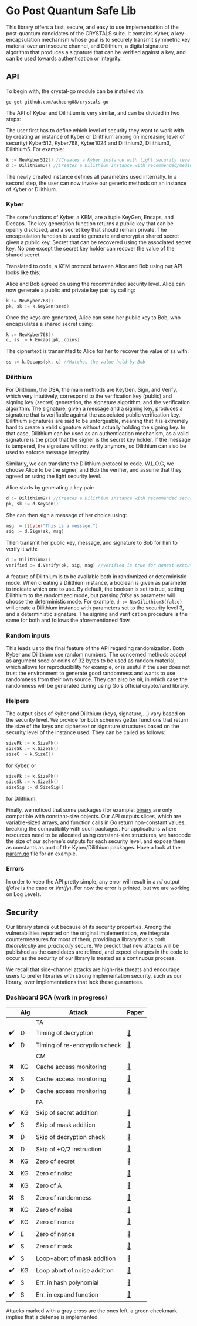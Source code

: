 # Go Post Quantum Safe Lib

This library offers a fast, secure, and easy to use implementation of the post-quantum candidates of the CRYSTALS suite.
It contains Kyber, a key-encapsulation mechanism whose goal is to securely transmit symmetric key material over an insecure channel, and Dilithium, a digital signature algorithm that produces a signature that can be verified against a key, and can be used towards authentication or integrity. 

## API

To begin with, the crystal-go module can be installed via:
```shell
go get github.com/acheong08/crystals-go
```

The API of Kyber and Dilihtium is very similar, and can be divided in two steps:

The user first has to define which level of security they want to work with by creating an instance of Kyber or Dilithium among (in increasing level of security) Kyber512, Kyber768, Kyber1024 and Dilithium2, Dilithium3, Dilithium5. For example:

```go
k := NewKyber512() //Creates a Kyber instance with light security level 
d := Dilithium3() //Creates a Dilithium instance with recommended/medium security level
```

The newly created instance defines all parameters used internally. In a second step, the user can now invoke our generic methods on an instance of Kyber or Dilithium. 

### Kyber
The core functions of Kyber, a KEM, are a tuple KeyGen, Encaps, and Decaps. The key generation function returns a public key that can be openly disclosed, and a secret key that should remain private. The encapsulation function is used to generate and encrypt a shared secret given a public key. Secret that can be recovered using the associated secret key. No one except the secret key holder can recover the value of the shared secret.

Translated to code, a KEM protocol between Alice and Bob using our API looks like this:

Alice and Bob agreed on using the recommended security level. Alice can now generate a public and private key pair by calling:
```go
k := NewKyber768()
pk, sk := k.KeyGen(seed)
```
Once the keys are generated, Alice can send her public key to Bob, who encapsulates a shared secret using:
```go
k := NewKyber768()
c, ss := k.Encaps(pk, coins)
```
The ciphertext is transmitted to Alice for her to recover the value of ss with:
```go
ss := k.Decaps(sk, c) //Matches the value held by Bob
```

### Dilithium

For Dilithium, the DSA, the main methods are KeyGen, Sign, and Verify, which very intuitively, correspond to the verification key (public) and signing key (secret) generation, the signature algorithm, and the verification algorithm. The signature, given a message and a signing key, produces a signature that is verifiable against the associated public verification key. Dilithium signatures are said to be unforgeable, meaning that it is extremely hard to create a valid signature without actually holding the signing key. In that case, Dilithium can be used as an authentication mechanism, as a valid signature is the proof that the signer is the secret key holder. If the message is tampered, the signature will not verify anymore, so Dilithium can also be used to enforce message integrity.

Similarly, we can translate the Dilithium protocol to code. W.L.O.G, we choose Alice to be the signer, and Bob the verifier, and assume that they agreed on using the light security level.

Alice starts by generating a key pair:
```go
d := Dilithium2() //Creates a Dilithium instance with recommended security level
pk, sk := d.KeyGen()
```
She can then sign a message of her choice using:
```go
msg := []byte("This is a message.")
sig := d.Sign(sk, msg)
```
Then transmit her public key, message, and signature to Bob for him to verify it with:
```go
d := Dilithium2()
verified := d.Verify(pk, sig, msg) //verified is true for honest executions
```

A feature of Dilithium is to be available both in randomized or deterministic mode. When creating a Dilithium instance, a boolean is given as parameter to indicate which one to use. By default, the boolean is set to true, setting Dilithium to the randomized mode, but passing *false* as parameter will choose the deterministic mode.
For example, `d := NewDilithium3(false)` will create a Dilithium instance with parameters set to the security level 3, and a deterministic signature.
The signing and verification procedure is the same for both and follows the aforementioned flow.

### Random inputs

This leads us to the final feature of the API regarding randomization. Both Kyber and Dilithium use random numbers. The concerned methods accept as argument seed or coins of 32 bytes to be used as random material, which allows for reproducibility for example, or is useful if the user does not trust the environment to generate good randomness and wants to use randomness from their own source.
They can also be *nil*, in which case the randomness will be generated during using Go's official crypto/rand library.

### Helpers

The output sizes of Kyber and Dilithium (keys, signature,...) vary based on the security level.
We provide for both schemes getter functions that return the size of the keys and ciphertext or signature structures based on the security level of the instance used.
They can be called as follows:

```go
sizePk := k.SizePk()
sizeSk := k.SizeSk()
sizeC := k.SizeC()
```
for Kyber, or 
```go
sizePk := k.SizePk()
sizeSk := k.SizeSk()
sizeSig := d.SizeSig()
```
for Dilithium.

Finally, we noticed that some packages (for example: [binary](https://golang.org/pkg/encoding/binary/) are only compatible with constant-size objects.
Our API outputs slices, which are variable-sized arrays, and function calls in Go return non-constant values, breaking the compatibility with such packages.
For applications where resources need to be allocated using constant-size structures, we hardcode the size of our scheme's outputs for each security level, and expose them as constants as part of the Kyber/Dilithium packages. Have a look at the [param.go](https://github.com/acheong08/crystals-go/blob/main/crystals-dilithium/params.go#L19) file for an example.

### Errors

In order to keep the API pretty simple, any error will result in a *nil* output (*false* is the case or *Verify*). For now the error is printed, but we are working on Log Levels.

## Security

Our library stands out because of its security properties. Among the vulnerabilities reported on the original implementation, we integrate countermeasures for most of them, providing a library that is both *theoretically* and *practically* secure. We predict that new attacks will be published as the candidates are refined, and expect changes in the code to occur as the security of our library is treated as a continuous process. 

We recall that side-channel attacks are high-risk threats and encourage users to prefer libraries with strong implementation security, such as our library, over implementations that lack these guarantees.

### Dashboard SCA (work in progress)

|    | Alg | Attack            | Paper                   | 
| -- | ---- |----------------- |:----------------------- |
|    | | TA                |                         |
| ✔️| D | Timing of decryption                  | [:link:][dan19]          |
| ✔️| D | Timing of re-encryption check                  | [:link:][guo20]          |
|    | | CM                |                         |
| ✖️| KG | Cache access monitoring                  | [:link:][fac18]          |
| ✖️| S | Cache access monitoring                  | [:link:][fac18]          |
| ✔️| D|  Cache access monitoring                | [:link:][rav20]          |
|    | | FA                |                         |
| ✔️| KG |  Skip of secret addition               | [:link:][bbk19]          |
| ✔️| S |   Skip of mask addition             | [:link:][rav19]          |
| ✖️| D |   Skip of decryption check              | [:link:][pp21]          |
| ✖️| D |   Skip of +Q/2 instruction              | [:link:][pp21]          |
| ✖️| KG |  Zero of secret               | [:link:][bbk19]          |
| ✖️| KG |  Zero of noise               | [:link:][val17]          |
| ✖️| KG |  Zero of A               | [:link:][val17]          |
| ✖️| S |  Zero of randomness               | [:link:][bbk19]          |
| ✖️| KG |  Zero of noise               | [:link:][val17]          |
| ✔️| KG |  Zero of nonce               | [:link:][rav18]          |
| ✔️| E |  Zero of nonce               | [:link:][rav18]          |
| ✔️| S |  Zero of mask               | [:link:][esp18]          |
| ✔️| S |  Loop-abort of mask addition                | [:link:][bbk19]          |
| ✔️| KG |  Loop abort of noise addition               | [:link:][esp18]          |
| ✔️| S |  Err. in hash polynomial               | [:link:][bp18]          |
| ✔️| S |  Err. in expand function               | [:link:][bp18]          |



Attacks marked with a gray cross are the ones left, a green checkmark implies that a defense is implemented.

[dan19]: https://doi.org/10.1145/3338467.3358948
[guo20]: https://eprint.iacr.org/2020/743
[fac18]: https://ieeexplore.ieee.org/document/8494855
[rav20]: https://eprint.iacr.org/2020/1559
[bbk19]: https://eprint.iacr.org/2016/415
[rav19]: https://eprint.iacr.org/2019/769
[rav18]: https://eprint.iacr.org/2018/211
[val17]: https://doi.org/10.1145/3178291.3178294
[pp21]: https://eprint.iacr.org/2021/064
[esp18]: https://eprint.iacr.org/2016/449.pdf
[bp18]: https://eprint.iacr.org/2018/355
